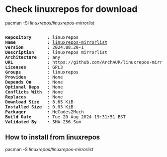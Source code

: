 # Check linuxrepos for download

pacman -Si *linuxrepos/linuxrepos-mirrorlist*

<div class="highlight"><pre class="highlight"><text>
<b>Repository</b>      : linuxrepos
<b>Name</b>            : <a href="../../x86_64/linuxrepos-mirrorlist-2024.08.20-1-any.pkg.tar.zst">linuxrepos-mirrorlist</a>
<b>Version</b>         : 2024.08.20-1
<b>Description</b>     : linuxrepos mirrorlist
<b>Architecture</b>    : any
<b>URL</b>             : https://github.com/ArchAUR/linuxrepos-mirrorlist
<b>Licenses</b>        : GPL3
<b>Groups</b>          : linuxrepos
<b>Provides</b>        : None
<b>Depends On</b>      : None
<b>Optional Deps</b>   : None
<b>Conflicts With</b>  : None
<b>Replaces</b>        : None
<b>Download Size</b>   : 8.65 KiB
<b>Installed Size</b>  : 0.05 KiB
<b>Packager</b>        : HeCodes2Much <wayne6324@gmail.com>
<b>Build Date</b>      : Tue 20 Aug 2024 19:31:51 BST
<b>Validated By</b>    : SHA-256 Sum
</text></pre></div>

## How to install from linuxrepos

pacman -S *linuxrepos/linuxrepos-mirrorlist*

